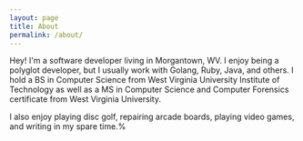 ```yaml
---
layout: page
title: About
permalink: /about/
---
```


Hey! I'm a software developer living in Morgantown, WV. I enjoy being a polyglot developer, but I usually work with Golang, Ruby, Java, and others. I hold a BS in Computer Science from West Virginia University Institute of Technology as well as a MS in Computer Science and Computer Forensics certificate from West Virginia University.

I also enjoy playing disc golf, repairing arcade boards, playing video games, and writing in my spare time.%